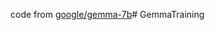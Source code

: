 code from [google/gemma-7b](https://huggingface.co/google/gemma-7b/tree/main/examples)# GemmaTraining
